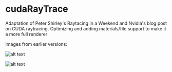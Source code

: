 # cudaRayTrace
Adaptation of Peter Shirley's Raytacing in a Weekend and Nvidia's blog post on CUDA raytracing. Optimizing and adding materials/file support to make it a more full renderer


Images from earlier versions:

![alt text](IMG3111.JPG)

![alt text](IMG3144.JPG)
